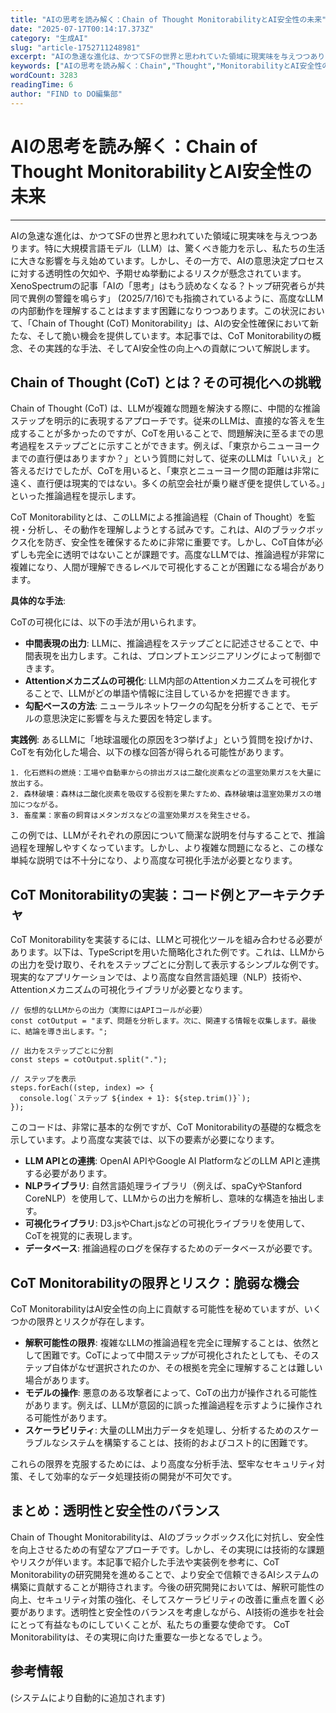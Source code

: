 ```yaml
---
title: "AIの思考を読み解く：Chain of Thought MonitorabilityとAI安全性の未来"
date: "2025-07-17T00:14:17.373Z"
category: "生成AI"
slug: "article-1752711248981"
excerpt: "AIの急速な進化は、かつてSFの世界と思われていた領域に現実味を与えつつあります。特に大規模言語モデル（LLM）は、驚くべき能力を示し、私たちの生活に大きな影響を与え始めています。しかし、その一方で、AIの意思決定プロセスに対する透明性の欠如や、予期せぬ挙動によるリスクが懸念されています。XenoS..."
keywords: ["AIの思考を読み解く：Chain","Thought","MonitorabilityとAI安全性の未来"]
wordCount: 3283
readingTime: 6
author: "FIND to DO編集部"
---
```


# AIの思考を読み解く：Chain of Thought MonitorabilityとAI安全性の未来

---

AIの急速な進化は、かつてSFの世界と思われていた領域に現実味を与えつつあります。特に大規模言語モデル（LLM）は、驚くべき能力を示し、私たちの生活に大きな影響を与え始めています。しかし、その一方で、AIの意思決定プロセスに対する透明性の欠如や、予期せぬ挙動によるリスクが懸念されています。XenoSpectrumの記事「AIの「思考」はもう読めなくなる？トップ研究者らが共同で異例の警鐘を鳴らす」 (2025/7/16)でも指摘されているように、高度なLLMの内部動作を理解することはますます困難になりつつあります。この状況において、「Chain of Thought (CoT) Monitorability」は、AIの安全性確保において新たな、そして脆い機会を提供しています。本記事では、CoT Monitorabilityの概念、その実践的な手法、そしてAI安全性の向上への貢献について解説します。


## Chain of Thought (CoT) とは？その可視化への挑戦

Chain of Thought (CoT) は、LLMが複雑な問題を解決する際に、中間的な推論ステップを明示的に表現するアプローチです。従来のLLMは、直接的な答えを生成することが多かったのですが、CoTを用いることで、問題解決に至るまでの思考過程をステップごとに示すことができます。例えば、「東京からニューヨークまでの直行便はありますか？」という質問に対して、従来のLLMは「いいえ」と答えるだけでしたが、CoTを用いると、「東京とニューヨーク間の距離は非常に遠く、直行便は現実的ではない。多くの航空会社が乗り継ぎ便を提供している。」といった推論過程を提示します。

CoT Monitorabilityとは、このLLMによる推論過程（Chain of Thought）を監視・分析し、その動作を理解しようとする試みです。これは、AIのブラックボックス化を防ぎ、安全性を確保するために非常に重要です。しかし、CoT自体が必ずしも完全に透明ではないことが課題です。高度なLLMでは、推論過程が非常に複雑になり、人間が理解できるレベルで可視化することが困難になる場合があります。

**具体的な手法**:

CoTの可視化には、以下の手法が用いられます。

* **中間表現の出力**: LLMに、推論過程をステップごとに記述させることで、中間表現を出力します。これは、プロンプトエンジニアリングによって制御できます。
* **Attentionメカニズムの可視化**: LLM内部のAttentionメカニズムを可視化することで、LLMがどの単語や情報に注目しているかを把握できます。
* **勾配ベースの方法**: ニューラルネットワークの勾配を分析することで、モデルの意思決定に影響を与えた要因を特定します。

**実践例**:  あるLLMに「地球温暖化の原因を3つ挙げよ」という質問を投げかけ、CoTを有効化した場合、以下の様な回答が得られる可能性があります。

```
1. 化石燃料の燃焼：工場や自動車からの排出ガスは二酸化炭素などの温室効果ガスを大量に放出する。
2. 森林破壊：森林は二酸化炭素を吸収する役割を果たすため、森林破壊は温室効果ガスの増加につながる。
3. 畜産業：家畜の飼育はメタンガスなどの温室効果ガスを発生させる。
```

この例では、LLMがそれぞれの原因について簡潔な説明を付与することで、推論過程を理解しやすくなっています。しかし、より複雑な問題になると、この様な単純な説明では不十分になり、より高度な可視化手法が必要となります。


## CoT Monitorabilityの実装：コード例とアーキテクチャ

CoT Monitorabilityを実装するには、LLMと可視化ツールを組み合わせる必要があります。以下は、TypeScriptを用いた簡略化された例です。これは、LLMからの出力を受け取り、それをステップごとに分割して表示するシンプルな例です。現実的なアプリケーションでは、より高度な自然言語処理（NLP）技術や、Attentionメカニズムの可視化ライブラリが必要となります。

```
// 仮想的なLLMからの出力（実際にはAPIコールが必要）
const cotOutput = "まず、問題を分析します。次に、関連する情報を収集します。最後に、結論を導き出します。";

// 出力をステップごとに分割
const steps = cotOutput.split(".");

// ステップを表示
steps.forEach((step, index) => {
  console.log(`ステップ ${index + 1}: ${step.trim()}`);
});
```

このコードは、非常に基本的な例ですが、CoT Monitorabilityの基礎的な概念を示しています。より高度な実装では、以下の要素が必要になります。

* **LLM APIとの連携**: OpenAI APIやGoogle AI PlatformなどのLLM APIと連携する必要があります。
* **NLPライブラリ**: 自然言語処理ライブラリ（例えば、spaCyやStanford CoreNLP）を使用して、LLMからの出力を解析し、意味的な構造を抽出します。
* **可視化ライブラリ**: D3.jsやChart.jsなどの可視化ライブラリを使用して、CoTを視覚的に表現します。
* **データベース**: 推論過程のログを保存するためのデータベースが必要です。


## CoT Monitorabilityの限界とリスク：脆弱な機会

CoT MonitorabilityはAI安全性の向上に貢献する可能性を秘めていますが、いくつかの限界とリスクが存在します。

* **解釈可能性の限界**: 複雑なLLMの推論過程を完全に理解することは、依然として困難です。CoTによって中間ステップが可視化されたとしても、そのステップ自体がなぜ選択されたのか、その根拠を完全に理解することは難しい場合があります。
* **モデルの操作**:  悪意のある攻撃者によって、CoTの出力が操作される可能性があります。例えば、LLMが意図的に誤った推論過程を示すように操作される可能性があります。
* **スケーラビリティ**:  大量のLLM出力データを処理し、分析するためのスケーラブルなシステムを構築することは、技術的およびコスト的に困難です。

これらの限界を克服するためには、より高度な分析手法、堅牢なセキュリティ対策、そして効率的なデータ処理技術の開発が不可欠です。


## まとめ：透明性と安全性のバランス

Chain of Thought Monitorabilityは、AIのブラックボックス化に対抗し、安全性を向上させるための有望なアプローチです。しかし、その実現には技術的な課題やリスクが伴います。本記事で紹介した手法や実装例を参考に、CoT Monitorabilityの研究開発を進めることで、より安全で信頼できるAIシステムの構築に貢献することが期待されます。今後の研究開発においては、解釈可能性の向上、セキュリティ対策の強化、そしてスケーラビリティの改善に重点を置く必要があります。透明性と安全性のバランスを考慮しながら、AI技術の進歩を社会にとって有益なものにしていくことが、私たちの重要な使命です。  CoT Monitorabilityは、その実現に向けた重要な一歩となるでしょう。


## 参考情報

(システムにより自動的に追加されます)
